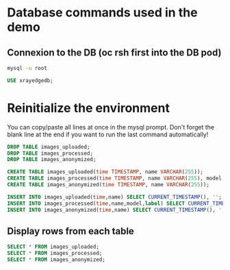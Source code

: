 # Database commands used in the demo

## Connexion to the DB (oc rsh first into the DB pod)

```bash
mysql -u root
```

```sql
USE xrayedgedb;
```

# Reinitialize the environment

You can copy/paste all lines at once in the mysql prompt. Don't forget the blank line at the end if you want to run the last command automatically!

```sql
DROP TABLE images_uploaded;
DROP TABLE images_processed;
DROP TABLE images_anonymized;

CREATE TABLE images_uploaded(time TIMESTAMP, name VARCHAR(255));
CREATE TABLE images_processed(time TIMESTAMP, name VARCHAR(255), model VARCHAR(10), label VARCHAR(20));
CREATE TABLE images_anonymized(time TIMESTAMP, name VARCHAR(255));

INSERT INTO images_uploaded(time,name) SELECT CURRENT_TIMESTAMP(), '';
INSERT INTO images_processed(time,name,model,label) SELECT CURRENT_TIMESTAMP(), '', '','';
INSERT INTO images_anonymized(time,name) SELECT CURRENT_TIMESTAMP(), '';

```

## Display rows from each table

```sql
SELECT * FROM images_uploaded;
SELECT * FROM images_processed;
SELECT * FROM images_anonymized;
```

